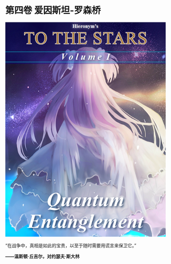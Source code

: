 # 第四卷 爱因斯坦-罗森桥

![cover](./assets/cover.png)

“在战争中，真相是如此的宝贵，以至于随时需要用谎言来保卫它。”

**——温斯顿·丘吉尔，对约瑟夫·斯大林**

